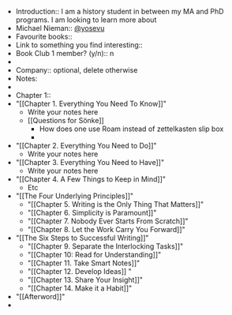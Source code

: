 - Introduction:: I am a history student in between my MA and PhD programs. I am looking to learn more about 
- Michael Nieman:: [@yosevu](https://twitter.com/yosevu)
- Favourite books:: 
- Link to something you find interesting::
- Book Club 1 member? (y/n):: n
- 
- Company:: optional, delete otherwise
- Notes:
- 
- Chapter 1::
- "[[Chapter 1. Everything You Need To Know]]"
    - Write your notes here
    - [[Questions for Sönke]]
        - How does one use Roam instead of zettelkasten slip box
        - 
- "[[Chapter 2. Everything You Need to Do]]"
    - Write your notes here
- "[[Chapter 3. Everything You Need to Have]]"
    - Write your notes here
- "[[Chapter 4. A Few Things to Keep in Mind]]"
    - Etc
- "[[The Four Underlying Principles]]"
    - "[[Chapter 5. Writing is the Only Thing That Matters]]"
    - "[[Chapter 6. Simplicity is Paramount]]"
    - "[[Chapter 7. Nobody Ever Starts From Scratch]]"
    - "[[Chapter 8. Let the Work Carry You Forward]]"
- "[[The Six Steps to Successful Writing]]"
    - "[[Chapter 9. Separate the Interlocking Tasks]]"
    - "[[Chapter 10: Read for Understanding]]"
    - "[[Chapter 11. Take Smart Notes]]"
    - "[[Chapter 12. Develop Ideas]]  "
    - "[[Chapter 13. Share Your Insight]]"
    - "[[Chapter 14. Make it a Habit]]"
- "[[Afterword]]"
- 
